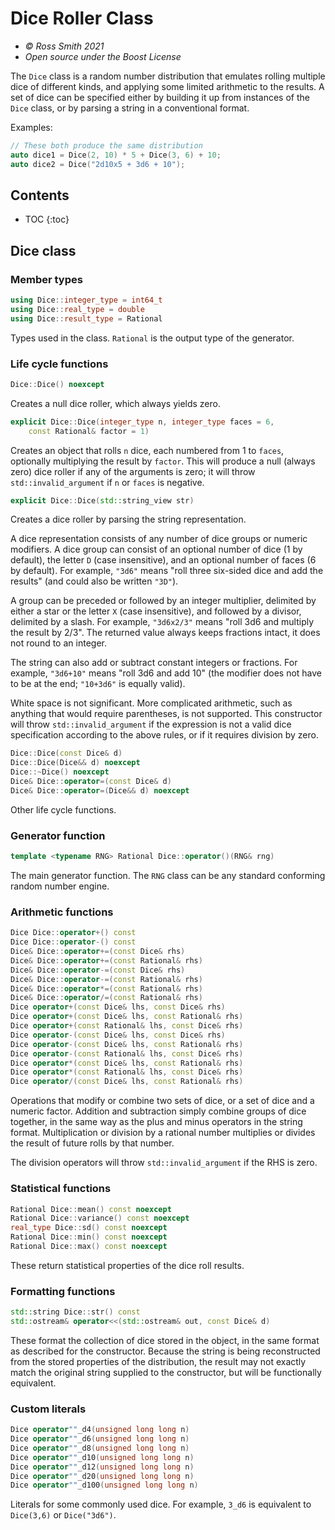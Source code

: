 # Dice Roller Class

* _© Ross Smith 2021_
* _Open source under the Boost License_

The `Dice` class is a random number distribution that emulates rolling
multiple dice of different kinds, and applying some limited arithmetic to the
results. A set of dice can be specified either by building it up from
instances of the `Dice` class, or by parsing a string in a conventional
format.

Examples:

```c++
// These both produce the same distribution
auto dice1 = Dice(2, 10) * 5 + Dice(3, 6) + 10;
auto dice2 = Dice("2d10x5 + 3d6 + 10");
```

## Contents ##

* TOC
{:toc}

## Dice class ##

### Member types ###

```c++
using Dice::integer_type = int64_t
using Dice::real_type = double
using Dice::result_type = Rational
```

Types used in the class. `Rational` is the output type of the generator.

### Life cycle functions ###

```c++
Dice::Dice() noexcept
```

Creates a null dice roller, which always yields zero.

```c++
explicit Dice::Dice(integer_type n, integer_type faces = 6,
    const Rational& factor = 1)
```

Creates an object that rolls `n` dice, each numbered from 1 to `faces`,
optionally multiplying the result by `factor`. This will produce a null
(always zero) dice roller if any of the arguments is zero; it will throw
`std::invalid_argument` if `n` or `faces` is negative.

```c++
explicit Dice::Dice(std::string_view str)
```

Creates a dice roller by parsing the string representation.

A dice representation consists of any number of dice groups or numeric
modifiers. A dice group can consist of an optional number of dice (1 by
default), the letter `D` (case insensitive), and an optional number of faces
(6 by default). For example, `"3d6"` means "roll three six-sided dice and add
the results" (and could also be written `"3D"`).

A group can be preceded or followed by an integer multiplier, delimited by
either a star or the letter `X` (case insensitive), and followed by a divisor,
delimited by a slash. For example, `"3d6x2/3"` means "roll 3d6 and multiply
the result by 2/3". The returned value always keeps fractions intact, it does
not round to an integer.

The string can also add or subtract constant integers or fractions. For
example, `"3d6+10"` means "roll 3d6 and add 10" (the modifier does not have to
be at the end; `"10+3d6"` is equally valid).

White space is not significant. More complicated arithmetic, such as anything
that would require parentheses, is not supported. This constructor will throw
`std::invalid_argument` if the expression is not a valid dice specification
according to the above rules, or if it requires division by zero.

```c++
Dice::Dice(const Dice& d)
Dice::Dice(Dice&& d) noexcept
Dice::~Dice() noexcept
Dice& Dice::operator=(const Dice& d)
Dice& Dice::operator=(Dice&& d) noexcept
```

Other life cycle functions.

### Generator function ###

```c++
template <typename RNG> Rational Dice::operator()(RNG& rng)
```

The main generator function. The `RNG` class can be any standard conforming
random number engine.

### Arithmetic functions ###

```c++
Dice Dice::operator+() const
Dice Dice::operator-() const
Dice& Dice::operator+=(const Dice& rhs)
Dice& Dice::operator+=(const Rational& rhs)
Dice& Dice::operator-=(const Dice& rhs)
Dice& Dice::operator-=(const Rational& rhs)
Dice& Dice::operator*=(const Rational& rhs)
Dice& Dice::operator/=(const Rational& rhs)
Dice operator+(const Dice& lhs, const Dice& rhs)
Dice operator+(const Dice& lhs, const Rational& rhs)
Dice operator+(const Rational& lhs, const Dice& rhs)
Dice operator-(const Dice& lhs, const Dice& rhs)
Dice operator-(const Dice& lhs, const Rational& rhs)
Dice operator-(const Rational& lhs, const Dice& rhs)
Dice operator*(const Dice& lhs, const Rational& rhs)
Dice operator*(const Rational& lhs, const Dice& rhs)
Dice operator/(const Dice& lhs, const Rational& rhs)
```

Operations that modify or combine two sets of dice, or a set of dice and a
numeric factor. Addition and subtraction simply combine groups of dice
together, in the same way as the plus and minus operators in the string
format. Multiplication or division by a rational number multiplies or divides
the result of future rolls by that number.

The division operators will throw `std::invalid_argument` if the RHS is zero.

### Statistical functions ###

```c++
Rational Dice::mean() const noexcept
Rational Dice::variance() const noexcept
real_type Dice::sd() const noexcept
Rational Dice::min() const noexcept
Rational Dice::max() const noexcept
```

These return statistical properties of the dice roll results.

### Formatting functions ###

```c++
std::string Dice::str() const
std::ostream& operator<<(std::ostream& out, const Dice& d)
```

These format the collection of dice stored in the object, in the same format
as described for the constructor. Because the string is being reconstructed
from the stored properties of the distribution, the result may not exactly
match the original string supplied to the constructor, but will be
functionally equivalent.

### Custom literals ###

```c++
Dice operator""_d4(unsigned long long n)
Dice operator""_d6(unsigned long long n)
Dice operator""_d8(unsigned long long n)
Dice operator""_d10(unsigned long long n)
Dice operator""_d12(unsigned long long n)
Dice operator""_d20(unsigned long long n)
Dice operator""_d100(unsigned long long n)
```

Literals for some commonly used dice. For example, `3_d6` is equivalent to
`Dice(3,6)` or `Dice("3d6")`.
